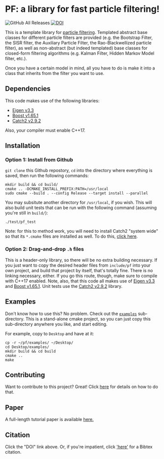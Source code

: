 # PF: a library for fast particle filtering!

![GitHub All Releases](https://img.shields.io/github/downloads/tbrown122387/pf/total)
[![DOI](https://zenodo.org/badge/130237492.svg)](https://zenodo.org/badge/latestdoi/130237492)

This is a template library for [particle filtering](https://en.wikipedia.org/wiki/Particle_filter). Templated abstract base classes for different particle filters are provided (e.g. the Bootstrap Filter, the SISR filter, the Auxiliary Particle Filter, the Rao-Blackwellized particle filter), as well as non-abstract (but indeed templated) base classes for closed-form filtering algorithms (e.g. Kalman Filter, Hidden Markov Model filter, etc.). 

Once you have a certain model in mind, all you have to do is make it into a class that inherits from the filter you want to use.

## Dependencies

This code makes use of the following libraries: 

- [Eigen v3.3](http://eigen.tuxfamily.org/) 
- [Boost v1.65.1](https://www.boost.org/)
- [Catch2 v2.9.2](https://github.com/catchorg/Catch2) 

Also, your compiler must enable C++17. 


## Installation

### Option 1: Install from Github

`git clone` this Github repostory, `cd` into the directory where everything is saved, then run the following commands:

    mkdir build && cd build/
    cmake .. -DCMAKE_INSTALL_PREFIX:PATH=/usr/local
    sudo cmake --build . --config Release --target install --parallel

You may subsitute another directory for `/usr/local`, if you wish. This will also build unit tests that can be run with the following command (assuming you're still in `build/`):

    ./test/pf_test

Note: for this to method work, you will need to install Catch2 "system wide" so that its `*.cmake` files are installed as well. To do this, [click here](https://github.com/catchorg/Catch2/blob/master/docs/cmake-integration.md#installing-catch2-from-git-repository). 

### Option 2: Drag-and-drop `.h` files

This is a header-only library, so there will be no extra building necessary. If you just want to copy the desired header files from `include/pf` into your own project, and build that project by itself, that's totally fine. There is no linking necessary, either. If you go this route, though, make sure to compile with C++17 enabled. Note, also, that this code all makes use of [Eigen v3.3](http://eigen.tuxfamily.org/) and [Boost v1.65.1](https://www.boost.org/). Unit tests use the [Catch2 v2.9.2](https://github.com/catchorg/Catch2) library.


## Examples

Don't know how to use this? No problem. Check out the [`examples`](https://github.com/tbrown122387/pf/tree/master/examples) sub-directory. This is a stand-alone cmake project, so you can just copy this sub-directory anywhere you like, and start editing.

For example, copy to `Desktop` and have at it:

    cp -r ~/pf/examples/ ~/Desktop/
    cd Desktop/examples/
    mkdir build && cd build
    cmake ..
    make

## Contributing

Want to contribute to this project? Great! Click [here](CONTRIBUTING.md) for details on how to do that.

## Paper

A full-length tutorial paper is available [here.](https://arxiv.org/abs/2001.10451)

## Citation

Click the "DOI" link above. Or, if you're impatient, click ['here'](https://zenodo.org/record/2633289/export/hx) for a Bibtex citation.


